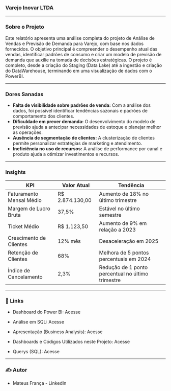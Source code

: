 ### Varejo Inovar LTDA

<hr>

### Sobre o Projeto

Este relatório apresenta uma análise completa do projeto de Análise de Vendas e Previsão de Demanda para Varejo, com base nos dados fornecidos. O objetivo principal é compreender o desempenho atual das vendas, identificar padrões de consumo e criar um modelo de previsão de demanda que auxilie na tomada de decisões estratégicas. O projeto é completo, desde a criação do Staging (Data Lake) até a ingestão e criação do DataWarehouse, terminando em uma visualização de dados com o PowerBI. 

<hr>

### Dores Sanadas

- <b>Falta de visibilidade sobre padrões de venda:</b> Com a análise dos dados, foi possível identificar tendências sazonais e padrões de comportamento dos clientes.
- <b>Dificuldade em prever demanda:</b> O desenvolvimento do modelo de previsão ajuda a antecipar necessidades de estoque e planejar melhor as operações.
- <b>Ausência de segmentação de clientes:</b> A clusterização de clientes permite personalizar estratégias de marketing e atendimento.
- <b>Ineficiência no uso de recursos:</b> A análise de performance por canal e produto ajuda a otimizar investimentos e recursos.

<hr>

### Insights

<table>
  <thead>
    <tr>
      <th>KPI</th>
      <th>Valor Atual</th>
      <th>Tendência</th>
    </tr>
  </thead>
  <tbody>
    <tr>
      <td>Faturamento Mensal Médio</td>
      <td>R$ 2.874.130,00</td>
      <td>Aumento de 18% no último trimestre</td>
    </tr>
    <tr>
      <td>Margem de Lucro Bruta</td>
      <td>37,5%</td>
      <td>Estável no último semestre</td>
    </tr>
    <tr>
      <td>Ticket Médio</td>
      <td>R$ 1.123,50</td>
      <td>Aumento de 9% em relação a 2023</td>
    </tr>
    <tr>
      <td>Crescimento de Clientes</td>
      <td>12% mês</td>
      <td>Desaceleração em 2025</td>
    </tr>
    <tr>
      <td>Retenção de Clientes</td>
      <td>68%</td>
      <td>Melhora de 5 pontos percentuais em 2024</td>
    </tr>
    <tr>
      <td>Índice de Cancelamento</td>
      <td>2,3%</td>
      <td>Redução de 1 ponto percentual no último trimestre</td>
    </tr>
  </tbody>
</table>

<hr>

### 🔗 Links

- Dashboard do Power BI: Acesse

- Análise em SQL: Acesse

- Apresentação (Business Analysis): Acesse

- Dashboards e Códigos Utilizados neste Projeto: Acesse

- Querys (SQL): Acesse

<hr>

### ✍️ Autor

- Mateus França - LinkedIn
